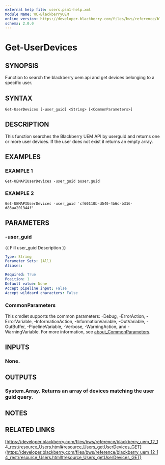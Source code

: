 ```yaml
---
external help file: users.psm1-help.xml
Module Name: WC-BlackberryUEM
online version: https://developer.blackberry.com/files/bws/reference/blackberry_uem_12_14_rest/resource_Users.html#resource_Users_getUserDevices_GET
schema: 2.0.0
---
```


# Get-UserDevices

## SYNOPSIS
Function to search the blackberry uem api and get devices belonging to a specific user.

## SYNTAX

```
Get-UserDevices [-user_guid] <String> [<CommonParameters>]
```

## DESCRIPTION
This function searches the Blackberry UEM API by userguid and returns one or more user devices.
If the user does not exist it returns an empty array.

## EXAMPLES

### EXAMPLE 1
```
Get-UEMAPIUserDevices -user_guid $user.guid
```

### EXAMPLE 2
```
Get-UEMAPIUserDevices -user_guid 'cf60110b-d540-4b6c-b316-d83aa201344f'
```

## PARAMETERS

### -user_guid
{{ Fill user_guid Description }}

```yaml
Type: String
Parameter Sets: (All)
Aliases:

Required: True
Position: 1
Default value: None
Accept pipeline input: False
Accept wildcard characters: False
```

### CommonParameters
This cmdlet supports the common parameters: -Debug, -ErrorAction, -ErrorVariable, -InformationAction, -InformationVariable, -OutVariable, -OutBuffer, -PipelineVariable, -Verbose, -WarningAction, and -WarningVariable. For more information, see [about_CommonParameters](http://go.microsoft.com/fwlink/?LinkID=113216).

## INPUTS

### None.
## OUTPUTS

### System.Array. Returns an array of devices matching the user guid query.
## NOTES

## RELATED LINKS

[https://developer.blackberry.com/files/bws/reference/blackberry_uem_12_14_rest/resource_Users.html#resource_Users_getUserDevices_GET](https://developer.blackberry.com/files/bws/reference/blackberry_uem_12_14_rest/resource_Users.html#resource_Users_getUserDevices_GET)

